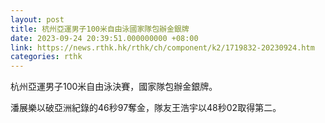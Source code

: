 ```yaml
---
layout: post
title: 杭州亞運男子100米自由泳國家隊包辦金銀牌
date: 2023-09-24 20:39:51.000000000 +08:00
link: https://news.rthk.hk/rthk/ch/component/k2/1719832-20230924.htm
categories: rthk
---
```


杭州亞運男子100米自由泳決賽，國家隊包辦金銀牌。

潘展樂以破亞洲紀錄的46秒97奪金，隊友王浩宇以48秒02取得第二。
